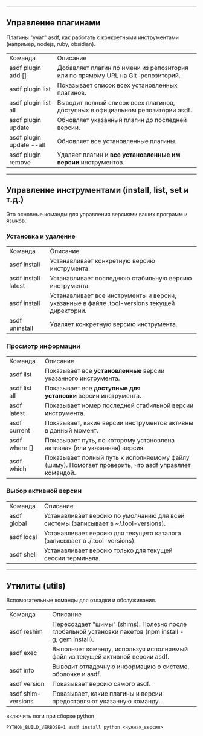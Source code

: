 


---

## Управление плагинами

Плагины "учат" asdf, как работать с конкретными инструментами (например, nodejs, ruby, obsidian).

|   |   |
|---|---|
|Команда|Описание|
|asdf plugin add <name> [<url>]|Добавляет плагин по имени из репозитория или по прямому URL на Git-репозиторий.|
|asdf plugin list|Показывает список всех установленных плагинов.|
|asdf plugin list all|Выводит полный список всех плагинов, доступных в официальном репозитории asdf.|
|asdf plugin update <name>|Обновляет указанный плагин до последней версии.|
|asdf plugin update --all|Обновляет все установленные плагины.|
|asdf plugin remove <name>|Удаляет плагин и **все установленные им версии** инструментов.|

---

## Управление инструментами (install, list, set и т.д.)

Это основные команды для управления версиями ваших программ и языков.

### Установка и удаление

|                                 |                                                                                              |
| ------------------------------- | -------------------------------------------------------------------------------------------- |
| Команда                         | Описание                                                                                     |
| asdf install <name> <version>   | Устанавливает конкретную версию инструмента.                                                 |
| asdf install <name> latest      | Устанавливает последнюю стабильную версию инструмента.                                       |
| asdf install                    | Устанавливает все инструменты и версии, указанные в файле .tool-versions текущей директории. |
| asdf uninstall <name> <version> | Удаляет конкретную версию инструмента.                                                       |

### Просмотр информации

|   |   |
|---|---|
|Команда|Описание|
|asdf list <name>|Показывает все **установленные** версии указанного инструмента.|
|asdf list all <name>|Показывает все **доступные для установки** версии инструмента.|
|asdf latest <name>|Показывает номер последней стабильной версии инструмента.|
|asdf current|Показывает, какие версии инструментов активны в данный момент.|
|asdf where <name> [<version>]|Показывает путь, по которому установлена активная (или указанная) версия.|
|asdf which <command>|Показывает полный путь к исполняемому файлу (шиму). Помогает проверить, что asdf управляет командой.|

### Выбор активной версии

|   |   |
|---|---|
|Команда|Описание|
|asdf global <name> <version>|Устанавливает версию по умолчанию для всей системы (записывает в ~/.tool-versions).|
|asdf local <name> <version>|Устанавливает версию для текущего каталога (записывает в ./.tool-versions).|
|asdf shell <name> <version>|Устанавливает версию только для текущей сессии терминала.|

---

## Утилиты (utils)

Вспомогательные команды для отладки и обслуживания.

|   |   |
|---|---|
|Команда|Описание|
|asdf reshim <name> <version>|Пересоздает "шимы" (shims). Полезно после глобальной установки пакетов (npm install -g, gem install).|
|asdf exec <command>|Выполняет команду, используя исполняемый файл из текущей активной версии asdf.|
|asdf info|Выводит отладочную информацию о системе, оболочке и asdf.|
|asdf version|Показывает версию самого asdf.|
|asdf shim-versions <command>|Показывает, какие плагины и версии предоставляют указанную команду.|


включить логи при сборке python 

```
PYTHON_BUILD_VERBOSE=1 asdf install python <нужная_версия>
```